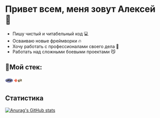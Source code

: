 # Привет всем, меня зовут Алексей 👋

- Пишу чистый и читабельный код 💻
- Осваиваю новые фреймворки 🔥
- Хочу работать с профессионалами своего дела 🤘
- Работать над сложными боевыми проектами 😼

## 🚀Мой стек:

<p>
<img src='https://raw.githubusercontent.com/github/explore/80688e429a7d4ef2fca1e82350fe8e3517d3494d/topics/php/php.png' height=25 alt='PHP'>
<img src='https://raw.githubusercontent.com/github/explore/80688e429a7d4ef2fca1e82350fe8e3517d3494d/topics/git/git.png' height=25 alt='Git'>
</p>

## Статистика

[![Anurag's GitHub stats](https://github-readme-stats.vercel.app/api?username=AlexseyPharisey&theme=synthwave&show_icons=true)](https://github.com/anuraghazra/github-readme-stats)
